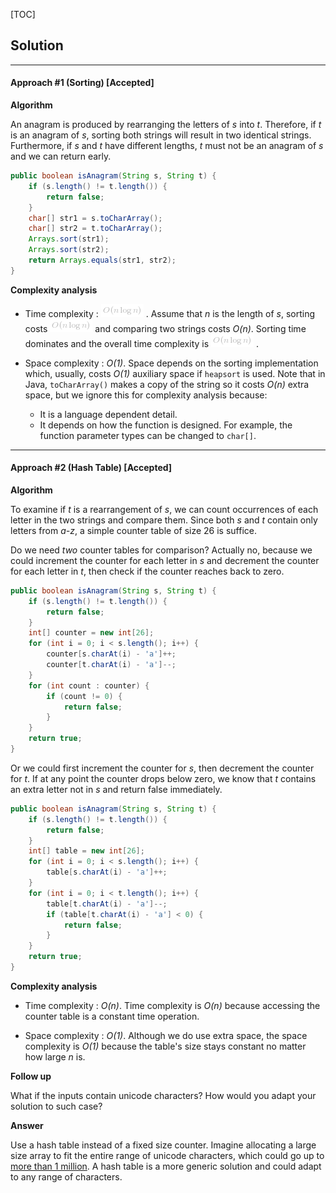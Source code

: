 [TOC]

## Solution
---
#### Approach #1 (Sorting) [Accepted]

**Algorithm**

An anagram is produced by rearranging the letters of *s* into *t*. Therefore, if *t* is an anagram of *s*, sorting both strings will result in two identical strings. Furthermore, if *s* and *t* have different lengths, *t* must not be an anagram of *s* and we can return early.

```java
public boolean isAnagram(String s, String t) {
    if (s.length() != t.length()) {
        return false;
    }
    char[] str1 = s.toCharArray();
    char[] str2 = t.toCharArray();
    Arrays.sort(str1);
    Arrays.sort(str2);
    return Arrays.equals(str1, str2);
}
```

**Complexity analysis**

* Time complexity : ![O(n\logn) ](./p__O_n_log_n__.png) .
Assume that *n* is the length of *s*, sorting costs ![O(n\logn) ](./p__O_n_log_n__.png)  and comparing two strings costs *O(n)*. Sorting time dominates and the overall time complexity is ![O(n\logn) ](./p__O_n_log_n__.png) .

* Space complexity : *O(1)*.
Space depends on the sorting implementation which, usually, costs *O(1)* auxiliary space if `heapsort` is used. Note that in Java, `toCharArray()` makes a copy of the string so it costs *O(n)* extra space, but we ignore this for complexity analysis because:

    * It is a language dependent detail.
    * It depends on how the function is designed. For example, the function parameter types can be changed to `char[]`.

---
#### Approach #2 (Hash Table) [Accepted]

**Algorithm**

To examine if *t* is a rearrangement of *s*, we can count occurrences of each letter in the two strings and compare them. Since both *s* and *t* contain only letters from *a-z*, a simple counter table of size 26 is suffice.

Do we need *two* counter tables for comparison? Actually no, because we could increment the counter for each letter in *s* and decrement the counter for each letter in *t*, then check if the counter reaches back to zero.

```java
public boolean isAnagram(String s, String t) {
    if (s.length() != t.length()) {
        return false;
    }
    int[] counter = new int[26];
    for (int i = 0; i < s.length(); i++) {
        counter[s.charAt(i) - 'a']++;
        counter[t.charAt(i) - 'a']--;
    }
    for (int count : counter) {
        if (count != 0) {
            return false;
        }
    }
    return true;
}
```

Or we could first increment the counter for *s*, then decrement the counter for *t*. If at any point the counter drops below zero, we know that *t* contains an extra letter not in *s* and return false immediately.

```java
public boolean isAnagram(String s, String t) {
    if (s.length() != t.length()) {
        return false;
    }
    int[] table = new int[26];
    for (int i = 0; i < s.length(); i++) {
        table[s.charAt(i) - 'a']++;
    }
    for (int i = 0; i < t.length(); i++) {
        table[t.charAt(i) - 'a']--;
        if (table[t.charAt(i) - 'a'] < 0) {
            return false;
        }
    }
    return true;
}
```

**Complexity analysis**

* Time complexity : *O(n)*.
Time complexity is *O(n)* because accessing the counter table is a constant time operation.

* Space complexity : *O(1)*.
Although we do use extra space, the space complexity is *O(1)* because the table's size stays constant no matter how large *n* is.

**Follow up**

What if the inputs contain unicode characters? How would you adapt your solution to such case?

**Answer**

Use a hash table instead of a fixed size counter. Imagine allocating a large size array to fit the entire range of unicode characters, which could go up to [more than 1 million](http://stackoverflow.com/a/5928054/490463). A hash table is a more generic solution and could adapt to any range of characters.